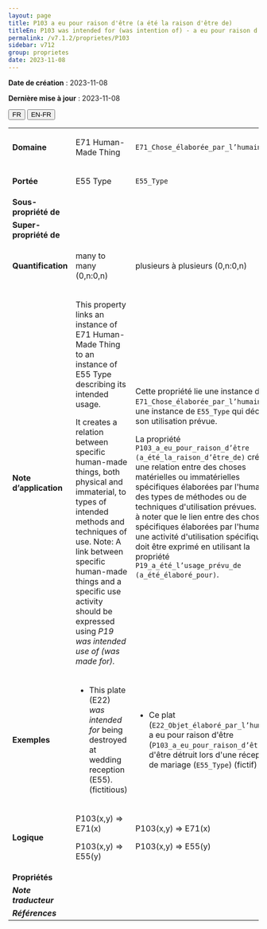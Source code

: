 ```yaml
---
layout: page
title: P103 a eu pour raison d'être (a été la raison d'être de)
titleEn: P103 was intended for (was intention of) - a eu pour raison d'être (a été la raison d'être de)
permalink: /v7.1.2/proprietes/P103
sidebar: v712
group: proprietes
date: 2023-11-08
---
```


**Date de création** : 2023-11-08

**Dernière mise à jour** : 2023-11-08

<div class="lang-buttons">
 <button id="fr" class="activate">FR</button>
 <button id="en-fr">EN-FR</button>
</div>

<table>
<tbody>
<tr>
<td><strong>Domaine</strong></td>
<td class="en">
<p>E71 Human-Made Thing</p>
</td>
<td>
<p><code class="language-plaintext highlighter-rouge">E71_Chose_élaborée_par_l’humain</code></p>
</td>
</tr>
<tr>
<td><strong>Portée</strong></td>
<td class="en">
<p>E55 Type</p>
</td>
<td>
<p><code class="language-plaintext highlighter-rouge">E55_Type</code></p>
</td>
</tr>
<tr>
<td><strong>Sous-propriété de</strong></td>
<td class="en">
</td>
<td>
</td>
</tr>
<tr>
<td><strong>Super-propriété de</strong></td>
<td class="en">
</td>
<td>
</td>
</tr>
<tr>
<td><strong>Quantification</strong></td>
<td class="en">
<p>many to many (0,n:0,n)</p>
</td>
<td>
<p>plusieurs à plusieurs (0,n:0,n)</p>
</td>
</tr>
<tr>
<td><strong>Note d’application</strong></td>
<td class="en">
<p>This property links an instance of E71 Human-Made Thing to an instance of E55 Type describing its intended usage. <strong></strong></p>
<p>It creates a relation between specific human-made things, both physical and immaterial, to types of intended methods and techniques of use. Note: A link between specific human-made things and a specific use activity should be expressed using <em>P19</em> <em>was intended use of (was made for).</em></p>
</td>
<td>
<p>Cette propriété lie une instance de <code class="language-plaintext highlighter-rouge">E71_Chose_élaborée_par_l’humain</code> à une instance de <code class="language-plaintext highlighter-rouge">E55_Type</code> qui décrit son utilisation prévue.</p>
<p>La propriété <code class="language-plaintext highlighter-rouge">P103_a_eu_pour_raison_d’être (a_été_la_raison_d’être_de)</code> crée une relation entre des choses matérielles ou immatérielles spécifiques élaborées par l'humain et des types de méthodes ou de techniques d'utilisation prévues. Il est à noter que le lien entre des choses spécifiques élaborées par l'humain et une activité d'utilisation spécifique doit être exprimé en utilisant la propriété <code class="language-plaintext highlighter-rouge">P19_a_été_l’usage_prévu_de (a_été_élaboré_pour)</code>.</p>
</td>
</tr>
<tr>
<td><strong>Exemples</strong></td>
<td class="en">
<ul>
<li><p>This plate (E22) <em>was intended for</em> being destroyed at wedding reception (E55). (fictitious)</p>
</li>
</ul>
</td>
<td>
<ul>
<li><p>Ce plat (<code class="language-plaintext highlighter-rouge">E22_Objet_élaboré_par_l’humain</code>) a eu pour raison d'être (<code class="language-plaintext highlighter-rouge">P103_a_eu_pour_raison_d’être</code>) d'être détruit lors d'une réception de mariage (<code class="language-plaintext highlighter-rouge">E55_Type</code>) (fictif)</p>
</li>
</ul>
</td>
</tr>
<tr>
<td><strong>Logique</strong></td>
<td class="en">
<p>P103(x,y) ⇒ E71(x)</p>
<p>P103(x,y) ⇒ E55(y)</p>
</td>
<td>
<p>P103(x,y) ⇒ E71(x)</p>
<p>P103(x,y) ⇒ E55(y)</p>
</td>
</tr>
<tr>
<td><strong>Propriétés</strong></td>
<td class="en">
</td>
<td>
</td>
</tr>
<tr>
<td><strong><em>Note traducteur</em></strong></td>
<td colspan="2">
</td>
</tr>
<tr>
<td><strong><em>Références</em></strong></td>
<td colspan="2">
<p><em></em></p>
</td>
</tr>
</tbody>
</table>
